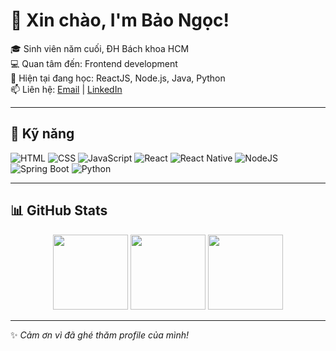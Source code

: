 # 👋 Xin chào, I'm Bảo Ngọc!

🎓 Sinh viên năm cuối, ĐH Bách khoa HCM  
💻 Quan tâm đến: Frontend development   
🌱 Hiện tại đang học: ReactJS, Node.js, Java, Python  
📫 Liên hệ: [Email](mailto:ngoc.olivia2212257@gmail.com) | [LinkedIn](https://www.linkedin.com/in/ng%E1%BB%8Dc-hu%E1%BB%B3nh-b%E1%BA%A3o-420b92252/)

---

## 🚀 Kỹ năng
![HTML](https://img.shields.io/badge/HTML5-E34F26?style=for-the-badge&logo=html5&logoColor=white)
![CSS](https://img.shields.io/badge/CSS3-1572B6?style=for-the-badge&logo=css3&logoColor=white)
![JavaScript](https://img.shields.io/badge/JavaScript-FFD43B?style=for-the-badge&logo=javascript&logoColor=black)
![React](https://img.shields.io/badge/React-20232A?style=for-the-badge&logo=react&logoColor=61DAFB)
![React Native](https://img.shields.io/badge/React_Native-20232A?style=for-the-badge&logo=react&logoColor=61DAFB)
![NodeJS](https://img.shields.io/badge/Node.js-339933?style=for-the-badge&logo=node.js&logoColor=white)
![Spring Boot](https://img.shields.io/badge/Spring_Boot-6DB33F?style=for-the-badge&logo=springboot&logoColor=white)
![Python](https://img.shields.io/badge/Python-3776AB?style=for-the-badge&logo=python&logoColor=white)


---

## 📊 GitHub Stats

<div align="center">
  <img src="https://github-readme-stats.vercel.app/api?username=viLam11&show_icons=true&theme=radical" height=120"/>
  <img src="https://github-readme-stats.vercel.app/api/top-langs/?username=viLam11&layout=compact&theme=radical" height="120"/>
  <img src="https://github-readme-streak-stats.herokuapp.com/?user=viLam11&theme=radical" height="120"/>

</div>

---
✨ *Cảm ơn vì đã ghé thăm profile của mình!*


